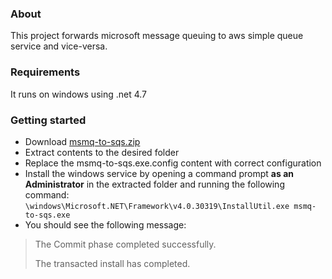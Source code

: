 ### About
This project forwards microsoft message queuing to aws simple queue service and vice-versa.
### Requirements
It runs on windows using .net 4.7
### Getting started
- Download [msmq-to-sqs.zip](https://github.com/jcardus/msmq-to-sqs/releases/download/1.1/msmq-to-sqs.zip)
- Extract contents to the desired folder
- Replace the msmq-to-sqs.exe.config content with correct configuration
- Install the windows service by opening a command prompt **as an Administrator** in the extracted folder and running the following command:
`\windows\Microsoft.NET\Framework\v4.0.30319\InstallUtil.exe msmq-to-sqs.exe`
- You should see the following message:
> The Commit phase completed successfully.
>
> The transacted install has completed.
